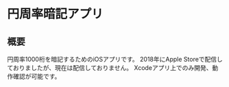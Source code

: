# 円周率暗記アプリ
## 概要
円周率1000桁を暗記するためのiOSアプリです。
2018年にApple Storeで配信しておりましたが、現在は配信しておりません。
Xcodeアプリ上でのみ開発、動作確認が可能です。
